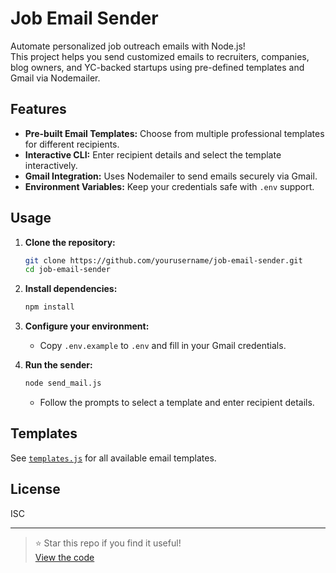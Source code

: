# Job Email Sender

Automate personalized job outreach emails with Node.js!  
This project helps you send customized emails to recruiters, companies, blog owners, and YC-backed startups using pre-defined templates and Gmail via Nodemailer.

## Features

- **Pre-built Email Templates:** Choose from multiple professional templates for different recipients.
- **Interactive CLI:** Enter recipient details and select the template interactively.
- **Gmail Integration:** Uses Nodemailer to send emails securely via Gmail.
- **Environment Variables:** Keep your credentials safe with `.env` support.

## Usage

1. **Clone the repository:**
   ```sh
   git clone https://github.com/yourusername/job-email-sender.git
   cd job-email-sender
   ```

2. **Install dependencies:**
   ```sh
   npm install
   ```

3. **Configure your environment:**
   - Copy `.env.example` to `.env` and fill in your Gmail credentials.

4. **Run the sender:**
   ```sh
   node send_mail.js
   ```
   - Follow the prompts to select a template and enter recipient details.

## Templates

See [`templates.js`](templates.js) for all available email templates.

## License

ISC

---

> ⭐ Star this repo if you find it useful!  
> [View the code](https://github.com/yourusername/job-email-sender)